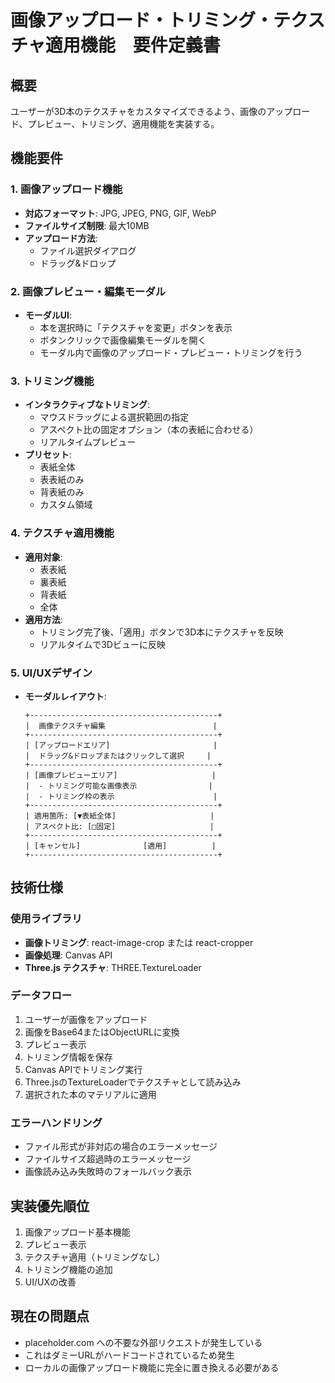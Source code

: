 # 画像アップロード・トリミング・テクスチャ適用機能　要件定義書

## 概要
ユーザーが3D本のテクスチャをカスタマイズできるよう、画像のアップロード、プレビュー、トリミング、適用機能を実装する。

## 機能要件

### 1. 画像アップロード機能
- **対応フォーマット**: JPG, JPEG, PNG, GIF, WebP
- **ファイルサイズ制限**: 最大10MB
- **アップロード方法**: 
  - ファイル選択ダイアログ
  - ドラッグ&ドロップ

### 2. 画像プレビュー・編集モーダル
- **モーダルUI**: 
  - 本を選択時に「テクスチャを変更」ボタンを表示
  - ボタンクリックで画像編集モーダルを開く
  - モーダル内で画像のアップロード・プレビュー・トリミングを行う

### 3. トリミング機能
- **インタラクティブなトリミング**:
  - マウスドラッグによる選択範囲の指定
  - アスペクト比の固定オプション（本の表紙に合わせる）
  - リアルタイムプレビュー
- **プリセット**:
  - 表紙全体
  - 表表紙のみ
  - 背表紙のみ
  - カスタム領域

### 4. テクスチャ適用機能
- **適用対象**:
  - 表表紙
  - 裏表紙
  - 背表紙
  - 全体
- **適用方法**:
  - トリミング完了後、「適用」ボタンで3D本にテクスチャを反映
  - リアルタイムで3Dビューに反映

### 5. UI/UXデザイン
- **モーダルレイアウト**:
  ```
  +------------------------------------------+
  |  画像テクスチャ編集                        |
  +------------------------------------------+
  | [アップロードエリア]                       |
  |  ドラッグ&ドロップまたはクリックして選択     |
  +------------------------------------------+
  | [画像プレビューエリア]                     |
  |  - トリミング可能な画像表示                |
  |  - トリミング枠の表示                      |
  +------------------------------------------+
  | 適用箇所: [▼表紙全体]                     |
  | アスペクト比: [□固定]                     |
  +------------------------------------------+
  | [キャンセル]              [適用]          |
  +------------------------------------------+
  ```

## 技術仕様

### 使用ライブラリ
- **画像トリミング**: react-image-crop または react-cropper
- **画像処理**: Canvas API
- **Three.js テクスチャ**: THREE.TextureLoader

### データフロー
1. ユーザーが画像をアップロード
2. 画像をBase64またはObjectURLに変換
3. プレビュー表示
4. トリミング情報を保存
5. Canvas APIでトリミング実行
6. Three.jsのTextureLoaderでテクスチャとして読み込み
7. 選択された本のマテリアルに適用

### エラーハンドリング
- ファイル形式が非対応の場合のエラーメッセージ
- ファイルサイズ超過時のエラーメッセージ
- 画像読み込み失敗時のフォールバック表示

## 実装優先順位
1. 画像アップロード基本機能
2. プレビュー表示
3. テクスチャ適用（トリミングなし）
4. トリミング機能の追加
5. UI/UXの改善

## 現在の問題点
- placeholder.com への不要な外部リクエストが発生している
- これはダミーURLがハードコードされているため発生
- ローカルの画像アップロード機能に完全に置き換える必要がある